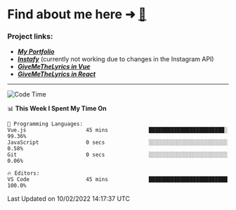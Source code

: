 # Find about me here ➜ [🧑](https://pauabella.dev)

### Project links:
- ***[My Portfolio](https://pauabella.dev)***
- ***[Instafy](https://instafy.me)*** (currently not working due to changes in the Instagram API)
- ***[GiveMeTheLyrics in Vue](https://lyrics.pauabella.dev)***
- ***[GiveMeTheLyrics in React](https://pauabella.dev/GiveMeTheLyrics)***

---
<!--START_SECTION:waka-->
![Code Time](http://img.shields.io/badge/Code%20Time-752%20hrs%2025%20mins-blue)

📊 **This Week I Spent My Time On** 

```text
💬 Programming Languages: 
Vue.js                   45 mins             ████████████████████████░   99.36% 
JavaScript               0 secs              ░░░░░░░░░░░░░░░░░░░░░░░░░   0.58% 
Git                      0 secs              ░░░░░░░░░░░░░░░░░░░░░░░░░   0.06%

🔥 Editors: 
VS Code                  45 mins             █████████████████████████   100.0%

```


 Last Updated on 10/02/2022 14:17:37 UTC
<!--END_SECTION:waka-->
